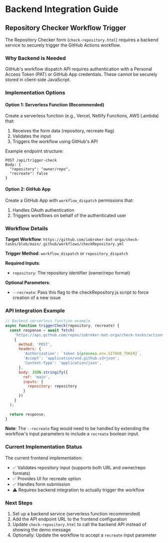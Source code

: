 # Backend Integration Guide

## Repository Checker Workflow Trigger

The Repository Checker form (`check-repository.html`) requires a backend service to securely trigger the GitHub Actions workflow.

### Why Backend is Needed

GitHub's workflow dispatch API requires authentication with a Personal Access Token (PAT) or GitHub App credentials. These cannot be securely stored in client-side JavaScript.

### Implementation Options

#### Option 1: Serverless Function (Recommended)

Create a serverless function (e.g., Vercel, Netlify Functions, AWS Lambda) that:

1. Receives the form data (repository, recreate flag)
2. Validates the input
3. Triggers the workflow using GitHub's API

Example endpoint structure:
```
POST /api/trigger-check
Body: {
  "repository": "owner/repo",
  "recreate": false
}
```

#### Option 2: GitHub App

Create a GitHub App with `workflow_dispatch` permissions that:

1. Handles OAuth authentication
2. Triggers workflows on behalf of the authenticated user

### Workflow Details

**Target Workflow**: `https://github.com/iobroker-bot-orga/check-tasks/blob/main/.github/workflows/checkRepository.yml`

**Trigger Method**: `workflow_dispatch` or `repository_dispatch`

**Required Inputs**:
- `repository`: The repository identifier (owner/repo format)

**Optional Parameters**:
- `--recreate`: Pass this flag to the checkRepository.js script to force creation of a new issue

### API Integration Example

```javascript
// Backend serverless function example
async function triggerCheck(repository, recreate) {
  const response = await fetch(
    'https://api.github.com/repos/iobroker-bot-orga/check-tasks/actions/workflows/checkRepository.yml/dispatches',
    {
      method: 'POST',
      headers: {
        'Authorization': `token ${process.env.GITHUB_TOKEN}`,
        'Accept': 'application/vnd.github.v3+json',
        'Content-Type': 'application/json',
      },
      body: JSON.stringify({
        ref: 'main',
        inputs: {
          repository: repository
        }
      })
    }
  );
  
  return response;
}
```

**Note**: The `--recreate` flag would need to be handled by extending the workflow's input parameters to include a `recreate` boolean input.

### Current Implementation Status

The current frontend implementation:
- ✅ Validates repository input (supports both URL and owner/repo formats)
- ✅ Provides UI for recreate option
- ✅ Handles form submission
- ⚠️ Requires backend integration to actually trigger the workflow

### Next Steps

1. Set up a backend service (serverless function recommended)
2. Add the API endpoint URL to the frontend configuration
3. Update `check-repository.html` to call the backend API instead of showing the demo message
4. Optionally: Update the workflow to accept a `recreate` input parameter
